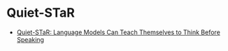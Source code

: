 # Quiet-STaR
- [Quiet-STaR: Language Models Can Teach Themselves to Think Before Speaking](https://arxiv.org/pdf/2403.09629)
